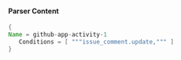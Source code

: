 #### Parser Content
```Java
{
Name = github-app-activity-1
   Conditions = [ """issue_comment.update,""" ]
}
```